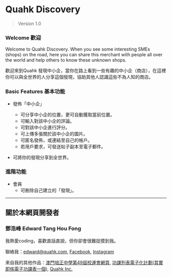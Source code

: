 # Quahk Discovery
> Version 1.0
 
### Welcome 歡迎

Welcome to Quahk Discovery. When you see some interesting SMEs (shops) on the road, here you can share this merchant with people all over the world and help others to know these unknown shops.

歡迎來到Quahk 發現中小企，當你在路上看到一些有趣的中小企（商店），在這裡你可以與全世界的人分享這個發現，協助其他人認識這些不為人知的商店。

### Basic Features 基本功能

* 發佈「中小企」
 
  * 可分享中小企的位置，更可自動獲取當前位置。
  * 可輸入對該中小企的評論。
  * 可對該中小企進行評分。
  * 可上傳多張關於該中小企的圖片。
  * 可匿名發佈，或連結至自己的帳戶。
  * 若用戶要求，可發送帖子副本至電子郵件。
  
* 可將你的發現分享到全世界。

### 進階功能

* 會員
  * 可刪除自己建立的「發現」。
  
- - -

## 關於本網頁開發者

### 鄧浩峰 Edward Tang Hou Fong
我熱愛coding，喜歡直話直說，但你卻會很難捉摸到我。

聯絡我：[edward@quahk.com][4], [Facebook][5], [Instagram][6]

來自我的其他作品：[澳門培正中學第49屆校運會網頁][1], [功課列表電子化計劃(其實即係電子功課表一個)][2], [Quahk Inc.][3]

[1]: http://m49.puiching.edu.mo/
[2]: http://home.puiching.edu.mo/~0700898-8/qantas/
[3]: https://quahk.com/
[4]: mailto:edward@quahk.com
[5]: https://www.facebook.com/tang.edward.794
[6]: https://www.instagram.com/edward_swalker

